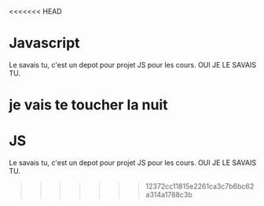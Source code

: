 <<<<<<< HEAD
# Javascript
Le savais tu, c'est un depot pour projet JS pour les cours. OUI JE LE SAVAIS TU.

je vais te toucher la nuit
=======
# JS
Le savais tu, c'est un depot pour projet JS pour les cours. OUI JE LE SAVAIS TU.
>>>>>>> 12372cc11815e2261ca3c7b6bc62a314a1788c3b
